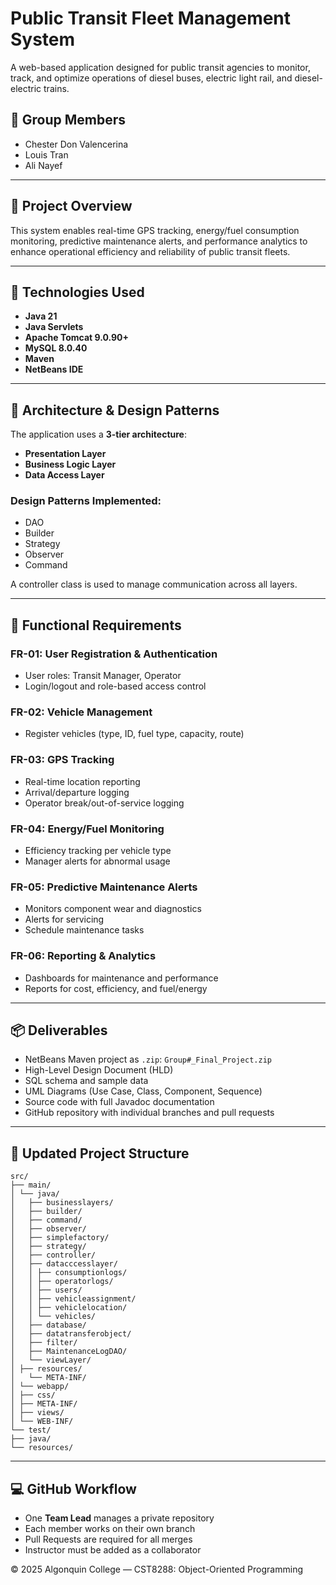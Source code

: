 # Public Transit Fleet Management System

A web-based application designed for public transit agencies to monitor, track, and optimize operations of diesel buses, electric light rail, and diesel-electric trains.

## 👥 Group Members

- Chester Don Valencerina  
- Louis Tran  
- Ali Nayef  

---

## 📌 Project Overview

This system enables real-time GPS tracking, energy/fuel consumption monitoring, predictive maintenance alerts, and performance analytics to enhance operational efficiency and reliability of public transit fleets.

---

## 🧱 Technologies Used

- **Java 21**
- **Java Servlets**
- **Apache Tomcat 9.0.90+**
- **MySQL 8.0.40**
- **Maven**
- **NetBeans IDE**

---

## 🧩 Architecture & Design Patterns

The application uses a **3-tier architecture**:
- **Presentation Layer**
- **Business Logic Layer**
- **Data Access Layer**

### Design Patterns Implemented:
- DAO  
- Builder  
- Strategy  
- Observer  
- Command  

A controller class is used to manage communication across all layers.

---

## 🔐 Functional Requirements

### FR-01: User Registration & Authentication
- User roles: Transit Manager, Operator
- Login/logout and role-based access control

### FR-02: Vehicle Management
- Register vehicles (type, ID, fuel type, capacity, route)

### FR-03: GPS Tracking
- Real-time location reporting
- Arrival/departure logging
- Operator break/out-of-service logging

### FR-04: Energy/Fuel Monitoring
- Efficiency tracking per vehicle type
- Manager alerts for abnormal usage

### FR-05: Predictive Maintenance Alerts
- Monitors component wear and diagnostics
- Alerts for servicing
- Schedule maintenance tasks

### FR-06: Reporting & Analytics
- Dashboards for maintenance and performance
- Reports for cost, efficiency, and fuel/energy

---
## 📦 Deliverables

- NetBeans Maven project as `.zip`: `Group#_Final_Project.zip`
- High-Level Design Document (HLD)
- SQL schema and sample data
- UML Diagrams (Use Case, Class, Component, Sequence)
- Source code with full Javadoc documentation
- GitHub repository with individual branches and pull requests

---

## 📁 Updated Project Structure

```
src/
├── main/
│ └── java/
│   ├── businesslayers/
│   ├── builder/
│   ├── command/
│   ├── observer/
│   ├── simplefactory/
│   ├── strategy/
│   ├── controller/
│   ├── datacccesslayer/
│   │ ├── consumptionlogs/
│   │ ├── operatorlogs/
│   │ ├── users/
│   │ ├── vehicleassignment/
│   │ ├── vehiclelocation/
│   │ └── vehicles/
│   ├── database/
│   ├── datatransferobject/
│   ├── filter/
│   ├── MaintenanceLogDAO/
│   └── viewLayer/
│ ├── resources/
│   └── META-INF/
│ └── webapp/
│ ├── css/
│ ├── META-INF/
│ ├── views/
│ └── WEB-INF/
└── test/
├── java/
└── resources/

```
---

## 💻 GitHub Workflow

- One **Team Lead** manages a private repository
- Each member works on their own branch
- Pull Requests are required for all merges
- Instructor must be added as a collaborator
  
© 2025 Algonquin College — CST8288: Object-Oriented Programming  
